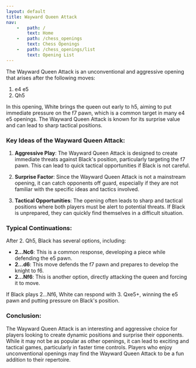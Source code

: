 ```yaml
---
layout: default
title: Wayward Queen Attack
nav:
    -   path: /
        text: Home
    -   path: /chess_openings
        text: Chess Openings
    -   path: /chess_openings/list
        text: Opening List
---
```


The Wayward Queen Attack is an unconventional and aggressive opening that arises after the following moves:

1. e4 e5
2. Qh5

In this opening, White brings the queen out early to h5, aiming to put immediate pressure on the f7 pawn, which is a common target in many e4 e5 openings. The Wayward Queen Attack is known for its surprise value and can lead to sharp tactical positions.

### Key Ideas of the Wayward Queen Attack:

1. **Aggressive Play**: The Wayward Queen Attack is designed to create immediate threats against Black's position, particularly targeting the f7 pawn. This can lead to quick tactical opportunities if Black is not careful.

2. **Surprise Factor**: Since the Wayward Queen Attack is not a mainstream opening, it can catch opponents off guard, especially if they are not familiar with the specific ideas and tactics involved.

3. **Tactical Opportunities**: The opening often leads to sharp and tactical positions where both players must be alert to potential threats. If Black is unprepared, they can quickly find themselves in a difficult situation.

### Typical Continuations:

After 2. Qh5, Black has several options, including:

- **2...Nc6**: This is a common response, developing a piece while defending the e5 pawn.
- **2...d6**: This move defends the f7 pawn and prepares to develop the knight to f6.
- **2...Nf6**: This is another option, directly attacking the queen and forcing it to move.

If Black plays 2...Nf6, White can respond with 3. Qxe5+, winning the e5 pawn and putting pressure on Black's position.

### Conclusion:

The Wayward Queen Attack is an interesting and aggressive choice for players looking to create dynamic positions and surprise their opponents. While it may not be as popular as other openings, it can lead to exciting and tactical games, particularly in faster time controls. Players who enjoy unconventional openings may find the Wayward Queen Attack to be a fun addition to their repertoire.